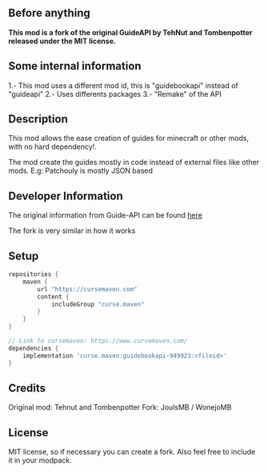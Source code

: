 ## **Before anything**

**This mod is a fork of the original GuideAPI by TehNut and Tombenpotter released under the MIT license.**

## **Some internal information**

1.- This mod uses a different mod id, this is "guidebookapi" instead of "guideapi"
2.- Uses differents packages
3.- "Remake" of the API

## Description

This mod allows the ease creation of guides for minecraft or other mods, with no hard dependency!.

The mod create the guides mostly in code instead of external files like other mods. E.g: Patchouly is mostly JSON based

## Developer Information
The original information from Guide-API can be found [here](http://guide-api.readthedocs.org/en/latest/)

The fork is very similar in how it works

## Setup
```gradle
repositories {
    maven {
        url "https://cursemaven.com"
        content {
            includeGroup "curse.maven"
        }
    }
}

// Link to cursemaven: https://www.cursemaven.com/
dependencies {    
    implementation 'curse.maven:guidebookapi-949923:<fileid>'
}
```

## Credits

Original mod: Tehnut and Tombenpotter
Fork: JoulsMB / WonejoMB

## License
MIT license, so if necessary you can create a fork.
Also feel free to include it in your modpack.